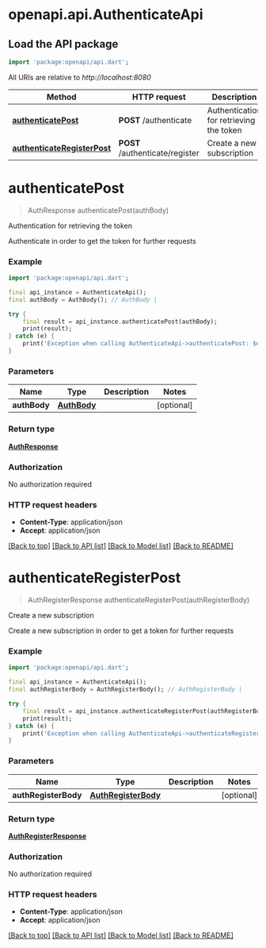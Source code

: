 # openapi.api.AuthenticateApi

## Load the API package
```dart
import 'package:openapi/api.dart';
```

All URIs are relative to *http://localhost:8080*

Method | HTTP request | Description
------------- | ------------- | -------------
[**authenticatePost**](AuthenticateApi.md#authenticatepost) | **POST** /authenticate | Authentication for retrieving the token
[**authenticateRegisterPost**](AuthenticateApi.md#authenticateregisterpost) | **POST** /authenticate/register | Create a new subscription


# **authenticatePost**
> AuthResponse authenticatePost(authBody)

Authentication for retrieving the token

Authenticate in order to get the token for further requests

### Example 
```dart
import 'package:openapi/api.dart';

final api_instance = AuthenticateApi();
final authBody = AuthBody(); // AuthBody | 

try { 
    final result = api_instance.authenticatePost(authBody);
    print(result);
} catch (e) {
    print('Exception when calling AuthenticateApi->authenticatePost: $e\n');
}
```

### Parameters

Name | Type | Description  | Notes
------------- | ------------- | ------------- | -------------
 **authBody** | [**AuthBody**](AuthBody.md)|  | [optional] 

### Return type

[**AuthResponse**](AuthResponse.md)

### Authorization

No authorization required

### HTTP request headers

 - **Content-Type**: application/json
 - **Accept**: application/json

[[Back to top]](#) [[Back to API list]](../README.md#documentation-for-api-endpoints) [[Back to Model list]](../README.md#documentation-for-models) [[Back to README]](../README.md)

# **authenticateRegisterPost**
> AuthRegisterResponse authenticateRegisterPost(authRegisterBody)

Create a new subscription

Create a new subscription in order to get a token for further requests

### Example 
```dart
import 'package:openapi/api.dart';

final api_instance = AuthenticateApi();
final authRegisterBody = AuthRegisterBody(); // AuthRegisterBody | 

try { 
    final result = api_instance.authenticateRegisterPost(authRegisterBody);
    print(result);
} catch (e) {
    print('Exception when calling AuthenticateApi->authenticateRegisterPost: $e\n');
}
```

### Parameters

Name | Type | Description  | Notes
------------- | ------------- | ------------- | -------------
 **authRegisterBody** | [**AuthRegisterBody**](AuthRegisterBody.md)|  | [optional] 

### Return type

[**AuthRegisterResponse**](AuthRegisterResponse.md)

### Authorization

No authorization required

### HTTP request headers

 - **Content-Type**: application/json
 - **Accept**: application/json

[[Back to top]](#) [[Back to API list]](../README.md#documentation-for-api-endpoints) [[Back to Model list]](../README.md#documentation-for-models) [[Back to README]](../README.md)


